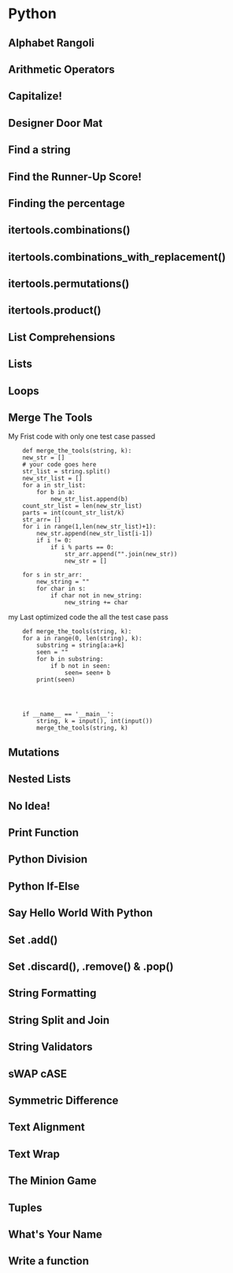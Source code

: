 # Python



## Alphabet Rangoli
## Arithmetic Operators
## Capitalize!
## Designer Door Mat
## Find a string
## Find the Runner-Up Score!
## Finding the percentage
## itertools.combinations()
## itertools.combinations_with_replacement()
## itertools.permutations()
## itertools.product()
## List Comprehensions
## Lists
## Loops
## Merge The Tools
My Frist code with only one test case passed 
```
    def merge_the_tools(string, k):
    new_str = []
    # your code goes here
    str_list = string.split()
    new_str_list = []
    for a in str_list:
        for b in a:
            new_str_list.append(b)
    count_str_list = len(new_str_list)
    parts = int(count_str_list/k)
    str_arr= []
    for i in range(1,len(new_str_list)+1):
        new_str.append(new_str_list[i-1])
        if i != 0:
            if i % parts == 0:
                str_arr.append("".join(new_str))
                new_str = []
        
    for s in str_arr:
        new_string = ""
        for char in s:
            if char not in new_string:
                new_string += char
```
my Last optimized code the all the test case pass
```
    def merge_the_tools(string, k):
    for a in range(0, len(string), k):
        substring = string[a:a+k]
        seen = ""
        for b in substring:
            if b not in seen:
                seen= seen+ b
        print(seen)
    
    
        

    if __name__ == '__main__':
        string, k = input(), int(input())
        merge_the_tools(string, k)
```
## Mutations
## Nested Lists
## No Idea!
## Print Function
## Python Division
## Python If-Else
## Say Hello World With Python
## Set .add()
## Set .discard(), .remove() & .pop()
## String Formatting
## String Split and Join
## String Validators
## sWAP cASE
## Symmetric Difference
## Text Alignment
## Text Wrap
## The Minion Game
## Tuples
## What's Your Name
## Write a function